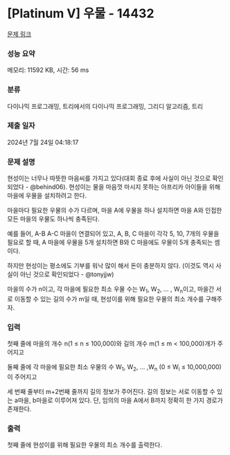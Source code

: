 # [Platinum V] 우물 - 14432 

[문제 링크](https://www.acmicpc.net/problem/14432) 

### 성능 요약

메모리: 11592 KB, 시간: 56 ms

### 분류

다이나믹 프로그래밍, 트리에서의 다이나믹 프로그래밍, 그리디 알고리즘, 트리

### 제출 일자

2024년 7월 24일 04:18:17

### 문제 설명

<p>현성이는 너무나 따뜻한 마음씨를 가지고 있다(대회 종료 후에 사실이 아닌 것으로 확인되었다 - @behind06). 현성이는 물을 마음껏 마시지 못하는 아프리카 아이들을 위해 마을에 우물을 설치하려고 한다.</p>

<p>마을마다 필요한 우물의 수가 다르며, 마을 A에 우물을 하나 설치하면 마을 A와 인접한 모든 마을의 우물도 하나씩 충족된다.</p>

<p>예를 들어, A-B A-C 마을이 연결되어 있고, A, B, C 마을이 각각 5, 10, 7개의 우물을 필요로 할 때, A 마을에 우물을 5개 설치하면 B와 C 마을에도 우물이 5개 충족되는 셈이다.</p>

<p>하지만 현성이는 평소에도 기부를 워낙 많이 해서 돈이 충분하지 않다. (이것도 역시 사실이 아닌 것으로 확인되었다 - @tonyjjw)</p>

<p>마을의 수가 n이고, 각 마을에 필요한 최소 우물 수는 W<sub>1</sub>, W<sub>2</sub>, ... , W<sub>n</sub>이고, 마을간 서로 이동할 수 있는 길의 수가 m일 때, 현성이를 위해 필요한 우물의 최소 개수를 구해주자.</p>

### 입력 

 <p>첫째 줄에 마을의 개수 n(1 ≤ n ≤ 100,000)와 길의 개수 m(1 ≤ m < 100,000)개가 주어지고</p>

<p>둘째 줄에 각 마을에 필요한 최소 우물의 수 W<sub>1</sub>, W<sub>2</sub>, ... ,W<sub>n</sub> (0 ≤ W<sub>i</sub> ≤ 10,000,000)이 주어지고</p>

<p>세 번째 줄부터 m+2번째 줄까지 길의 정보가 주어진다. 길의 정보는 서로 이동할 수 있는 a마을, b마을로 이루어져 있다. 단, 임의의 마을 A에서 B까지 정확히 한 가지 경로가 존재한다.</p>

### 출력 

 <p>첫째 줄에 현성이를 위해 필요한 우물의 최소 개수를 출력한다.</p>

